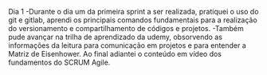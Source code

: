 Dia 1
-Durante o dia um da primeira sprint a ser realizada, pratiquei o uso do git e gitlab, aprendi os principais comandos fundamentais para a realização do versionamento e compartilhamento de códigos e projetos.
-Também pude avançar na trilha de aprendizado da udemy, obsorvendo as informações da leitura para comunicação em projetos e para entender a Matriz de Eisenhower. Ao final adiantei o conteúdo em vídeo dos fundamentos do SCRUM Agile.

